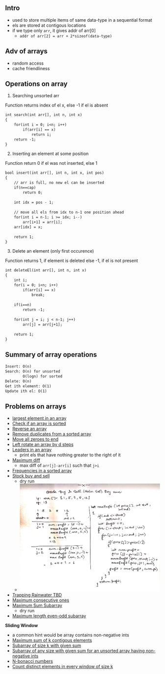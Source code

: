 ## Intro
- used to store multiple items of same data-type in a sequential format
- els are stored at contigous locations
- if we type only ```arr```, it gives addr of arr[0]
    - ```addr of arr[2] = arr + 2*sizeof(data-type)```

## Adv of arrays
- random access
- cache friendliness

## Operations on array 

1) Searching unsorted arr

Function returns index of el x, else -1 if el is absent

```
int search(int arr[], int n, int x)
{
    for(int i = 0; i<n; i++)
        if(arr[i] == x)
            return i;
    return -1;
}
```

2) Inserting an element at some position

Function return 0 if el was not inserted, else 1
```
bool insert(int arr[], int n, int x, int pos)
{
    // arr is full, no new el can be inserted
    if(n==cap)
        return 0;

    int idx = pos - 1;

    // move all els from idx to n-1 one position ahead
    for(int i = n-1; i >= idx; i--)
        arr[i+1] = arr[i];
    arr[idx] = x;

    return 1;
}
```

3) Delete an element (only first occurence)

Function returns 1, if element is deleted
else -1, if el is not present

```
int deleteEl(int arr[], int n, int x)
{
    int i;
    for(i = 0; i<n; i++)
        if(arr[i] == x)
            break;

    if(i==n)
        return -1;
    
    for(int j = i; j < n-1; j++)
        arr[j] = arr[j+1];

    return 1;
}
```

## Summary of array operations

```
Insert: O(n)
Search: O(n) for unsorted
        O(logn) for sorted
Delete: O(n)    
Get ith element: O(1)
Update ith el: O(1)
```

## Problems on arrays

- [largest element in an array](largest.cpp)
- [Check if an array is sorted](isSorted.cpp)
- [Reverse an array](reverse.cpp)
- [Remove duplicates from a sorted array](remove_duplicates.cpp)
- [Move all zeroes to end](move_zeroes.cpp)
- [Left rotate an array by d steps](left_rotate.cpp)
- [Leaders in an array](leaders.cpp)
    - print els that have nothing greater to the right of it
- [Maximum diff](max_diff.cpp)
    - max diff of ```arr[j]-arr[i]``` such that ```j>i```
- [Frequencies in a sorted array](freq.cpp)
- [Stock buy and sell](stock_buy_and_sell.cpp)
    - dry run
    - ![](imgs/stock.jpg)
- [Trapping Rainwater TBD]()
- [Maximum consecutive ones](max_consecutive_ones.cpp)
- [Maximum Sum Subarray](maxsum_subarr.cpp)
    - dry run
- [Maximum length even-odd subarray](maxlen_subarr.cpp)

**Sliding Window**

- a common hint would be array contains non-negative ints
- [Maximum sum of k contigous elements](Sliding_window/max_sum_k_consecutive_els.cpp)
- [Subarray of size k with given sum](Sliding_window/subarray_size_k_given_sum.cpp)
- [Subarray of any size with given sum for an unsorted array having non-negative ints](Sliding_window/subarray_any_size_given_sum.cpp)
- [N-bonacci numbers](Sliding_window/nbonacci.cpp)
- [Count distinct elements in every window of size k](Sliding_window/count_dist_els_of_window_size_k.cpp)